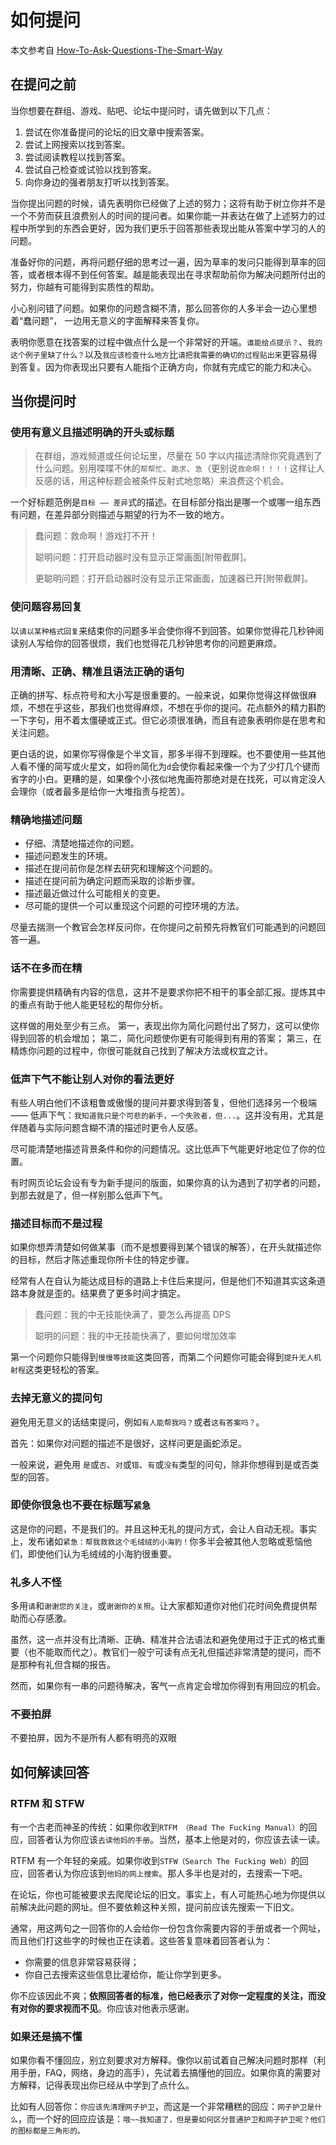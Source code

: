 # 如何提问

本文参考自 [How-To-Ask-Questions-The-Smart-Way](https://github.com/ryanhanwu/How-To-Ask-Questions-The-Smart-Way)

## 在提问之前

当你想要在群组、游戏、贴吧、论坛中提问时，请先做到以下几点：

1. 尝试在你准备提问的论坛的旧文章中搜索答案。
2. 尝试上网搜索以找到答案。
3. 尝试阅读教程以找到答案。
4. 尝试自己检查或试验以找到答案。
5. 向你身边的强者朋友打听以找到答案。

当你提出问题的时候，请先表明你已经做了上述的努力；这将有助于树立你并不是一个不劳而获且浪费别人的时间的提问者。如果你能一并表达在做了上述努力的过程中所学到的东西会更好，因为我们更乐于回答那些表现出能从答案中学习的人的问题。

准备好你的问题，再将问题仔细的思考过一遍，因为草率的发问只能得到草率的回答，或者根本得不到任何答案。越是能表现出在寻求帮助前你为解决问题所付出的努力，你越有可能得到实质性的帮助。

小心别问错了问题。如果你的问题含糊不清，那么回答你的人多半会一边心里想着“蠢问题”， 一边用无意义的字面解释来答复你。

表明你愿意在找答案的过程中做点什么是一个非常好的开端。`谁能给点提示？`、`我的这个例子里缺了什么？`以及`我应该检查什么地方`比`请把我需要的确切的过程贴出来`更容易得到答复。因为你表现出只要有人能指个正确方向，你就有完成它的能力和决心。

## 当你提问时

### 使用有意义且描述明确的开头或标题

> 在群组，游戏频道或任何论坛里，尽量在 50 字以内描述清除你究竟遇到了什么问题。别用喋喋不休的`帮帮忙`、`跪求`、`急`（更别说`救命啊！！！！`这样让人反感的话，用这种标题会被条件反射式地忽略）来浪费这个机会。

一个好标题范例是`目标 —— 差异`式的描述。在目标部分指出是哪一个或哪一组东西有问题，在差异部分则描述与期望的行为不一致的地方。

> 蠢问题：救命啊！游戏打不开！
>
> 聪明问题：打开启动器时没有显示正常画面\[附带截屏\]。
>
> 更聪明问题：打开启动器时没有显示正常画面，加速器已开\[附带截屏\]。

### 使问题容易回复

以`请以某种格式回复`来结束你的问题多半会使你得不到回答。如果你觉得花几秒钟阅读别人写给你的回答很烦，我们也觉得花几秒钟思考你的问题更麻烦。

### 用清晰、正确、精准且语法正确的语句

正确的拼写、标点符号和大小写是很重要的。一般来说，如果你觉得这样做很麻烦，不想在乎这些，那我们也觉得麻烦，不想在乎你的提问。花点额外的精力斟酌一下字句，用不着太僵硬或正式。但它必须很准确，而且有迹象表明你是在思考和关注问题。

更白话的说，如果你写得像是个半文盲，那多半得不到理睬。也不要使用一些其他人看不懂的简写或火星文，如将`的`简化为`d`会使你看起来像一个为了少打几个键而省字的小白。更糟的是，如果像个小孩似地鬼画符那绝对是在找死，可以肯定没人会理你（或者最多是给你一大堆指责与挖苦）。

### 精确地描述问题

* 仔细、清楚地描述你的问题。
* 描述问题发生的环境。
* 描述在提问前你是怎样去研究和理解这个问题的。
* 描述在提问前为确定问题而采取的诊断步骤。
* 描述最近做过什么可能相关的变更。
* 尽可能的提供一个可以重现这个问题的可控环境的方法。

尽量去揣测一个教官会怎样反问你，在你提问之前预先将教官们可能遇到的问题回答一遍。

### 话不在多而在精

你需要提供精确有内容的信息，这并不是要求你把不相干的事全部汇报。提炼其中的重点有助于他人能更轻松的帮你分析。

这样做的用处至少有三点。 第一，表现出你为简化问题付出了努力，这可以使你得到回答的机会增加； 第二，简化问题使你更有可能得到有用的答案； 第三，在精炼你问题的过程中，你很可能就自己找到了解决方法或权宜之计。

### 低声下气不能让别人对你的看法更好

有些人明白他们不该粗鲁或傲慢的提问并要求得到答复，但他们选择另一个极端 —— 低声下气：`我知道我只是个可悲的新手，一个失败者，但...`。这并没有用，尤其是伴随着与实际问题含糊不清的描述时更令人反感。

尽可能清楚地描述背景条件和你的问题情况。这比低声下气能更好地定位了你的位置。

有时网页论坛会设有专为新手提问的版面，如果你真的认为遇到了初学者的问题，到那去就是了，但一样别那么低声下气。

### 描述目标而不是过程

如果你想弄清楚如何做某事（而不是想要得到某个错误的解答），在开头就描述你的目标，然后才陈述重现你所卡住的特定步骤。

经常有人在自认为能达成目标的道路上卡住后来提问，但是他们不知道其实这条道路本身就是歪的。结果费了更多时间才搞定。

> 蠢问题：我的中无技能快满了，要怎么再提高 DPS
>
> 聪明的问题：我的中无技能快满了，要如何增加效率

第一个问题你只能得到`慢慢等技能`这类回答，而第二个问题你可能会得到`提升无人机射程`这类更轻松的答案。

### 去掉无意义的提问句

避免用无意义的话结束提问，例如`有人能帮我吗？`或者`这有答案吗？`。

首先：如果你对问题的描述不是很好，这样问更是画蛇添足。

一般来说，避免用 `是`或`否`、`对`或`错`、`有`或`没有`类型的问句，除非你想得到是或否类型的回答。

### 即使你很急也不要在标题写`紧急`

这是你的问题，不是我们的。并且这种无礼的提问方式，会让人自动无视。事实上，发布诸如`紧急：帮我救救这个毛绒绒的小海豹！`你多半会被其他人忽略或惹恼他们，即使他们认为毛绒绒的小海豹很重要。

### 礼多人不怪

多用`请`和`谢谢您的关注`，或`谢谢你的关照`。让大家都知道你对他们花时间免费提供帮助而心存感激。

虽然，这一点并没有比清晰、正确、精准并合法语法和避免使用过于正式的格式重要（也不能取而代之）。教官们一般宁可读有点无礼但描述非常清楚的提问，而不是那种有礼但含糊的报告。

然而，如果你有一串的问题待解决，客气一点肯定会增加你得到有用回应的机会。

###  不要拍屏

不要拍屏，因为不是所有人都有明亮的双眼

## 如何解读回答

### RTFM 和 STFW

有一个古老而神圣的传统：如果你收到`RTFM （Read The Fucking Manual）`的回应，回答者认为你应该`去读他妈的手册`。当然，基本上他是对的，你应该去读一读。

RTFM 有一个年轻的亲戚。如果你收到`STFW（Search The Fucking Web）`的回应，回答者认为你应该到`他妈的网上搜索`。那人多半也是对的，去搜索一下吧。

在论坛，你也可能被要求去爬爬论坛的旧文。事实上，有人可能热心地为你提供以前解决此问题的网址。但不要依赖这种关照，提问前应该先搜索一下旧文。

通常，用这两句之一回答你的人会给你一份包含你需要内容的手册或者一个网址，而且他们打这些字的时候也正在读着。这些答复意味着回答者认为：

* 你需要的信息非常容易获得；
* 你自己去搜索这些信息比灌给你，能让你学到更多。

你不应该因此不爽；**依照回答者的标准，他已经表示了对你一定程度的关注，而没有对你的要求视而不见**。你应该对他表示感谢。

### 如果还是搞不懂

如果你看不懂回应，别立刻要求对方解释。像你以前试着自己解决问题时那样（利用手册，FAQ，网络，身边的高手），先试着去搞懂他的回应。如果你真的需要对方解释，记得表现出你已经从中学到了点什么。

比如有人回答你：`你应该先清理网子护卫`，而这是一个非常糟糕的回应：`网子护卫是什么`，而一个好的回应应该是：`哦~~我知道了，但是要如何区分普通护卫和网子护卫呢？他们的图标都是三角形的。`

